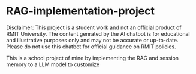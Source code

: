 # RAG-implementation-project
Disclaimer: This project is a student work and not an official product of RMIT University. The content genrated by the AI chatbot is for educational and illustrative purposes only and may not be accurate or up-to-date. Please do not use this chatbot for official guidance on RMIT policies.



This is a school project of mine by implementing the RAG and session memory to a LLM model to customize
